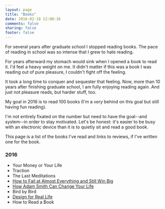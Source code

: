 ```yaml
---
layout: page
title: "Books"
date: 2016-02-18 12:08:16
comments: false
sharing: false
footer: false
---
```


For several years after graduate school I stopped reading books. The pace of reading in school was so intense that I grew to hate reading.

For years afterward my stomach would sink when I opened a book to read it. I'd feel a heavy weight on me. It didn't matter if this was a book I was reading out of pure pleasure, I couldn't fight off the feeling.

It took a long time to conquer and sequester that feeling. Now, more than 10 years after finishing graduate school, I am fully enjoying reading again. And just not pleasure reads, but harder stuff, too.

My goal in 2016 is to read 100 books (I'm a _very_ behind on this goal but still having fun reading).

I'm not entirely fixated on the number but need to have the goal--and system--in order to stay motivated. Let's be honest: it's easier to be busy with an electronic device than it is to quietly sit and read a good book.

This page is a list of the books I've read and links to reviews, if I've written one for the book.

### 2016

* Your Money or Your Life
* Traction
* The Last Meditations
* [How to Fail at Almost Everything and Still Win Big](http://ryanirelan.com/2016/02/28/how-to-fail-at-almost-everything-and-still-win-big.html)
* [How Adam Smith Can Change Your Life](http://ryanirelan.com/2016/02/29/how-adam-smith-can-change-your-life-russ-roberts.html)
* Bird by Bird
* [Design for Real Life](http://ryanirelan.com/2016/03/21/design-for-real-life-eric-meyer-sara-wachter-boettcher.html)
* How to Read a Book